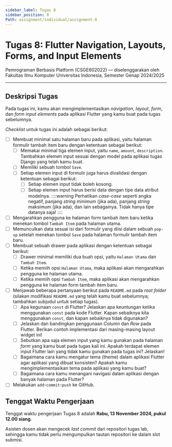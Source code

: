 ```yaml
---
sidebar_label: Tugas 8
sidebar_position: 8
Path: assignment/individual/assignment-8
---
```


# Tugas 8: Flutter Navigation, Layouts, Forms, and Input Elements

Pemrograman Berbasis Platform (CSGE602022) — diselenggarakan oleh Fakultas Ilmu Komputer Universitas Indonesia, Semester Genap 2024/2025

---

## Deskripsi Tugas

Pada tugas ini, kamu akan mengimplementasikan *navigation*, *layout*, *form*, dan *form input elements* pada aplikasi Flutter yang kamu buat pada tugas sebelumnya.

*Checklist* untuk tugas ini adalah sebagai berikut:

- [ ] Membuat minimal satu halaman baru pada aplikasi, yaitu halaman formulir tambah item baru dengan ketentuan sebagai berikut:
	- [ ] Memakai minimal tiga elemen input, yaitu `name`, `amount`, `description`. Tambahkan elemen input sesuai dengan model pada aplikasi tugas Django yang telah kamu buat.
    - [ ] Memiliki sebuah tombol `Save`.
    - [ ] Setiap elemen input di formulir juga harus divalidasi dengan ketentuan sebagai berikut:
        - [ ] Setiap elemen input tidak boleh kosong.
        - [ ] Setiap elemen input harus berisi data dengan tipe data atribut modelnya.
        ::::warning
        Perhatikan *case-case* seperti angka negatif, panjang *string* minimum (jika ada), panjang *string* maksimum (jika ada), dan lain sebagainya. Tidak hanya tipe datanya saja!
        ::::
- [ ] Mengarahkan pengguna ke halaman form tambah item baru ketika menekan tombol `Tambah Item` pada halaman utama.
- [ ] Memunculkan data sesuai isi dari formulir yang diisi dalam sebuah `pop-up` setelah menekan tombol `Save` pada halaman formulir tambah item baru.
- [ ] Membuat sebuah drawer pada aplikasi dengan ketentuan sebagai berikut:
    - [ ] Drawer minimal memiliki dua buah opsi, yaitu `Halaman Utama` dan `Tambah Item`.
    - [ ] Ketika memiih opsi `Halaman Utama`, maka aplikasi akan mengarahkan pengguna ke halaman utama.
    - [ ] Ketika memiih opsi `Tambah Item`, maka aplikasi akan mengarahkan pengguna ke halaman form tambah item baru.
- [ ] Menjawab beberapa pertanyaan berikut pada `README.md` pada *root folder* (silakan modifikasi `README.md` yang telah kamu buat sebelumnya; tambahkan subjudul untuk setiap tugas).
    - [ ] Apa kegunaan `const` di Flutter? Jelaskan apa keuntungan ketika menggunakan `const` pada kode Flutter. Kapan sebaiknya kita menggunakan `const`, dan kapan sebaiknya tidak digunakan?
    - [ ] Jelaskan dan bandingkan penggunaan *Column* dan *Row* pada Flutter. Berikan contoh implementasi dari masing-masing layout widget ini!
    - [ ] Sebutkan apa saja elemen input yang kamu gunakan pada halaman *form* yang kamu buat pada tugas kali ini. Apakah terdapat elemen input Flutter lain yang tidak kamu gunakan pada tugas ini? Jelaskan!
    - [ ] Bagaimana cara kamu mengatur tema (theme) dalam aplikasi Flutter agar aplikasi yang dibuat konsisten? Apakah kamu mengimplementasikan tema pada aplikasi yang kamu buat?
    - [ ] Bagaimana cara kamu menangani navigasi dalam aplikasi dengan banyak halaman pada Flutter?
- [ ] Melakukan `add`-`commit`-`push` ke GitHub.

## Tenggat Waktu Pengerjaan

Tenggat waktu pengerjaan Tugas 8 adalah **Rabu, 13 November 2024, pukul 12.00 siang**.

Asisten dosen akan mengecek *last commit* dari repositori tugas lab, sehingga kamu tidak perlu mengumpulkan tautan repositori ke dalam slot submisi.